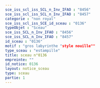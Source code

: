 ```yaml
---
sce_iss_scl_iss_SCL_n_Inv_IFAO : "8456"
sce_iss_scl_iss_SCL_n_Inv_IFAO : "8457"
categorie : "non royal"
sce_iss_scl_iss_SCE_id_sceau : "0136"
typeObjet : "Sceau"
sce_iss_SCL_n_Inv_IFAO : "8456"
sce_iss_SCL_n_Inv_IFAO : "8457"
id_sceau : "0136"
motif : "gros labyrinthe "style nouille""
type_sceau : "estampille"
title: sceau n°0136
empreinte: ""
id_notice: 0136
layout: notice_sceau
type: sceau
partie: 1
---
```

